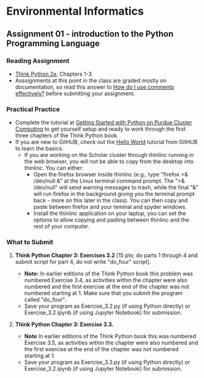 # Environmental Informatics

## Assignment 01 - introduction to the Python Programming Language

### Reading Assignment

- [Think Python 2e](https://greenteapress.com/wp/think-python-2e/), Chapters 1-3
- Asssignments at this point in the class are graded mostly on documentation, so read this answer to [How do I use comments effectively?]( https://wiki.itap.purdue.edu/pages/viewpage.action?pageId=47221326) before submitting your assignment.

### Practical Practice

- Complete the tutorial at [Getting Started with Python on Purdue Cluster Computing](https://wiki.itap.purdue.edu/display/environmentalinformatics/Getting+started+with+Python+on+Purdue+Cluster+Computing) to get yourself setup and ready to work through the first three chapters of the Think Python book.
- If you are new to GitHUB, check out the [Hello World](https://guides.github.com/activities/hello-world/) tutorial from GitHUB to learn the basics.
  - If you are working on the Scholar cluster through thinlinc running in the web browser, you will not be able to copy from the desktop into thinlinc.  You can either:
    - Open the firefox browser inside thinlinc (e.g., type "firefox >& /dev/null &" at the Linux terminal command prompt.  The ">& /dev/null" will send warning messages to trash, while the final "&" will run firefox in the background giving you the terminal prompt back - more on this later in the class).  You can then copy and paste between firefox and your teminal and spyder windows.
    - Install the thinlinc application on your laptop, you can set the options to allow copying and pasting between thinlinc and the rest of your computer.

### What to Submit

1. **Think Python Chapter 3: Exercises 3.2** \[15 pts; do parts 1 through 4 and submit script for part 4, do not write "do_four" script\]. 

   - **Note:** In earlier editions of  the Think Python book this problem was numbered Exercise 3.4, as activities within the chapter were also numbered and the first exercise at the end of the chapter was not numbered starting at 1.  Make sure that you submit the program called "do_four".
   - Save your program as Exercise_3.2.py (if using Python directly) or Exercise_3.2.ipynb (if using Jupyter Notebook) for submission.
   
2. **Think Python Chapter 3: Exercise 3.3.**  

   - **Note** In earlier editions of the Think Python book this was numbered Exercise 3.5, as activities within the chapter were also numbered and the first exercise at the end of the chapter was not numbered starting at 1.
   - Save your program as Exercise_3.3.py (if using Python directly) or Exercise_3.2.ipynb (if using Jupyter Notebook) for submission.

